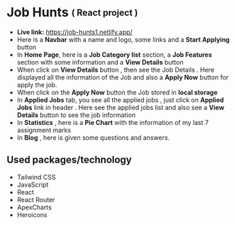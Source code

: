 # Job Hunts <sub><sup>( React project )<sup/><sub/>
* **Live link:** https://job-hunts1.netlify.app/
* Here is a **Navbar** with a name and logo, some links and a **Start Applying** button
* In **Home Page**, here is a **Job Category list** section, a **Job Features** section with some information and a **View Details** button
* When click on **View Details** button , then see the Job Details . Here displayed all the information of the Job and also  a **Apply Now** button for apply the job.
* When click on the **Apply Now** button the Job stored in **local storage**
* In **Applied Jobs** tab, you see all the applied jobs , just click on **Applied Jobs** link in header . Here see the applied jobs list and also see a **View Details** button to see the job information
* In **Statistics** , here is a **Pie Chart** with the information of my last 7 assignment marks
* In **Blog** , here is given some questions and answers.
## Used packages/technology
* Tailwind CSS
* JavaScript
* React
* React Router
* ApexCharts
* Heroicons
